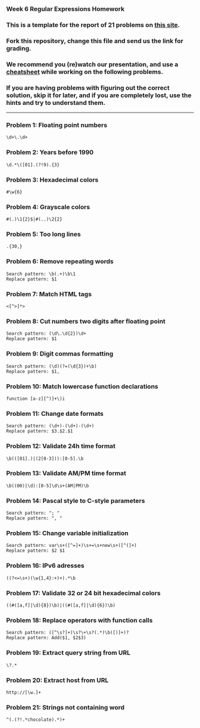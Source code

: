 ### Week 6 Regular Expressions Homework

### This is a template for the report of 21 problems on [this site](http://regextutorials.com/excercise.html).

### Fork this repository, change this file and send us the link for grading.

### We recommend you (re)watch our presentation, and use a [cheatsheet](./cheatsheet.md) while working on the following problems.

### If you are having problems with figuring out the correct solution, skip it for later, and if you are completely lost, use the hints and try to understand them.

---

### Problem 1: Floating point numbers
```
\d+\.\d+
```
### Problem 2: Years before 1990
```
\d.*\([01].(?!9).{3}
```
### Problem 3: Hexadecimal colors
```
#\w{6}
```
### Problem 4: Grayscale colors
```
#(.)\1{2}$|#(..)\2{2}
```
### Problem 5: Too long lines
```
.{30,}
```
### Problem 6: Remove repeating words
```
Search pattern: \b(.+)\b\1
Replace pattern: $1
```
### Problem 7: Match HTML tags
```
<[^>]*>
```
### Problem 8: Cut numbers two digits after floating point
```
Search pattern: (\d\.\d{2})\d+       
Replace pattern: $1 
```
### Problem 9: Digit commas formatting
```
Search pattern: (\d)(?=(\d{3})+\b) 
Replace pattern: $1,
```
### Problem 10: Match lowercase function declarations
```
function [a-z][^)]+\)i
```
### Problem 11: Change date formats
```
Search pattern: (\d+)-(\d+)-(\d+)
Replace pattern: $3.$2.$1
```
### Problem 12: Validate 24h time format
```
\b(([01].)|(2[0-3])):[0-5].\b
```
### Problem 13: Validate AM/PM time format
```
\b((00)|\d):[0-5]\d\s+(AM|PM)\b
```
### Problem 14: Pascal style to C-style parameters
```
Search pattern: "; "
Replace pattern: ", "
```
### Problem 15: Change variable initialization
```
Search pattern: var\s+([^=]+)\s+=\s+new\s+([^(]+)
Replace pattern: $2 $1
```
### Problem 16: IPv6 adresses
```
((?<=\s+)(\w{1,4}:+)+).*\b
```
### Problem 17: Validate 32 or 24 bit hexadecimal colors
```
((#([a,f]|\d){8})\b)|((#([a,f]|\d){6})\b)
```
### Problem 18: Replace operators with function calls
```
Search pattern: ([^\s?]+)\s?\+\s?(.*)\b([)]+)?
Replace pattern: Add($1, $2$3)
```
### Problem 19: Extract query string from URL
```
\?.*
```
### Problem 20: Extract host from URL
```
http://[\w.]+
```
### Problem 21: Strings not containing word
```
^(.(?!.*chocolate).*)+
```
